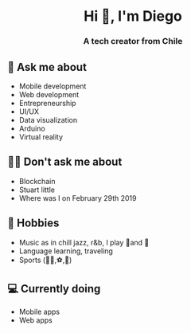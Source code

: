 <h1 align="center">Hi 👋, I'm Diego</h1>
<h3 align="center">A tech creator from Chile</h3>

## 💬 Ask me about
- Mobile development
- Web development
- Entrepreneurship
- UI/UX
- Data visualization
- Arduino
- Virtual reality

## 🙅‍♂️ Don't ask me about
- Blockchain
- Stuart little
- Where was I on February 29th 2019

## 📅 Hobbies
- Music as in chill jazz, r&b, I play 🎷and 🎸
- Language learning, traveling
- Sports (🚵‍♂️,⚽,🏀)


## 💻 Currently doing
- Mobile apps
- Web apps
